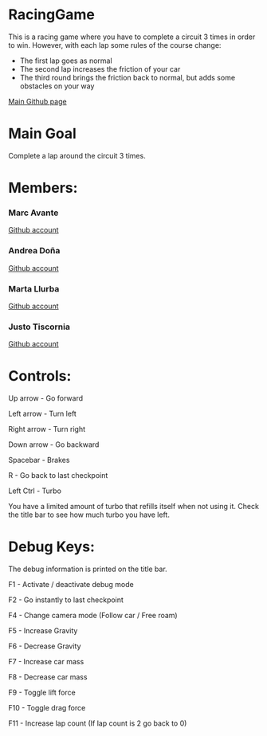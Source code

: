 # RacingGame
This is a racing game where you have to complete a circuit 3 times in order to win. However, with each lap some rules of the course change:

- The first lap goes as normal
- The second lap increases the friction of your car
- The third round brings the friction back to normal, but adds some obstacles on your way

 [Main Github page](https://github.com/MarcoXAvante/RacingGame)
 
# Main Goal

Complete a lap around the circuit 3 times. 

# **Members**:
### Marc Avante 
[Github account](https://github.com/MarcoXAvante)

### Andrea Doña

[Github account](https://github.com/poderoculto5)

### Marta Llurba

[Github account](https://github.com/Marta-24)

### Justo Tiscornia 

[Github account](https://github.com/Jusstox)


# Controls:

Up arrow - Go forward

Left arrow - Turn left

Right arrow - Turn right

Down arrow - Go backward

Spacebar - Brakes

R - Go back to last checkpoint

Left Ctrl - Turbo

You have a limited amount of turbo that refills itself when not using it. Check the title bar to see how much turbo you have left.

# Debug Keys:

The debug information is printed on the title bar.

F1 - Activate / deactivate debug mode

F2 - Go instantly to last checkpoint

F4 - Change camera mode (Follow car / Free roam)

F5 - Increase Gravity

F6 - Decrease Gravity

F7 - Increase car mass

F8 - Decrease car mass

F9 - Toggle lift force

F10 - Toggle drag force

F11 - Increase lap count (If lap count is 2 go back to 0)
